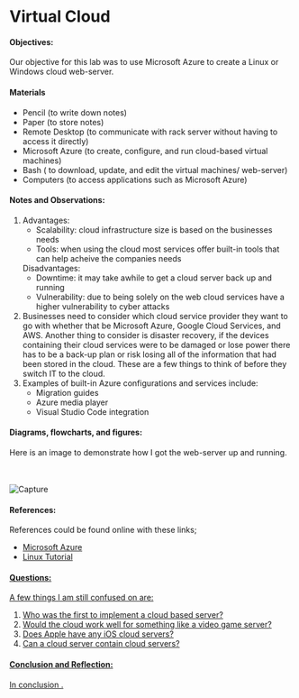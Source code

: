 <h1>Virtual Cloud</h1>
  <h4>Objectives:</h4>
  <p>Our objective for this lab was to use Microsoft Azure to create a Linux or Windows cloud web-server.
</p>
  <h4>Materials</h4> 
  <ul>
    <li>Pencil (to write down notes)</li>
    <li>Paper (to store notes)</li>
    <li>Remote Desktop (to communicate with rack server without having  to access it directly)</li>
    <li>Microsoft Azure (to create, configure, and run cloud-based virtual machines)
    <li>Bash ( to download, update, and edit the virtual machines/ web-server)
    <li>Computers (to access applications such as Microsoft Azure)
  </ul>
  <h4>Notes and Observations:</h4>
    <p>
    </p>
    <ol>
     <li>
        Advantages:
            <ul>
              <li> Scalability: cloud infrastructure size is based on the businesses needs</li>
              <li> Tools: when using the cloud most services offer built-in tools that can help acheive the companies needs</li>
            </ul>
        Disadvantages:
            <ul>
              <li> Downtime: it may take awhile to get a cloud server back up and running</li>
              <li> Vulnerability: due to being solely on the web cloud services have a higher vulnerability to cyber attacks</li>
            </ul>
     </li>      
     <li> Businesses need to consider which cloud service provider they want to go with whether that be Microsoft Azure, Google Cloud Services, and AWS. Another thing to consider is disaster recovery, if the devices containing their cloud services were to be damaged or lose power there has to be a back-up plan or risk losing all of the information that had been stored in the cloud. These are a few things to think of before they switch IT to the cloud.</li>
     <li> Examples of built-in Azure configurations and services include:
          <ul>
            <li> Migration guides</li>
            <li> Azure media player</li>
            <li> Visual Studio Code integration</li>
          </ul>
     </li>
    </ol>
  <h4>Diagrams, flowcharts, and figures:</h4>
  Here is an image to demonstrate how I got the web-server up and running.
  <br><br><br>
  
  ![Capture](https://user-images.githubusercontent.com/31741807/56990432-aa4e5600-6b5a-11e9-9356-530b8ede58b9.PNG)

  <h4>References:</h4>
    References could be found online with these links;
    <ul>
      <li><a href="https://portal.azure.com/#home">Microsoft Azure</li>
      <li><a href="https://docs.microsoft.com/en-us/azure/virtual-machines/linux/">Linux Tutorial</li>
    </ul>
  <h4>Questions:</h4>
  A few things I am still confused on are:
  <ol>
  <li> Who was the first to implement a cloud based server?</li>
  <li> Would the cloud work well for something like a video game  server?</li>
  <li> Does Apple have any iOS cloud servers?</li>
  <li> Can a cloud server contain cloud servers?</li>
  </ol>
  <h4>Conclusion and Reflection:</h4>
    <p>
    In conclusion .
    </p>
